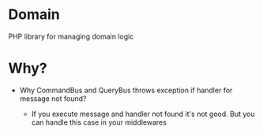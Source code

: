 # Domain

PHP library for managing domain logic

# Why?

- Why CommandBus and QueryBus throws exception if handler for message not found?

    - If you execute message and handler not found it's not good. But you can handle this case in your middlewares